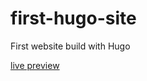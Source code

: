 # first-hugo-site
First website build with Hugo

[live preview](https://first-site-hugo.netlify.app/)
